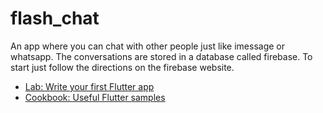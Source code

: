 # flash_chat

An app where you can chat with other people just like imessage or whatsapp. The conversations are stored in a database called firebase. To start just follow the directions on the firebase website.

- [Lab: Write your first Flutter app](https://flutter.dev/docs/get-started/codelab)
- [Cookbook: Useful Flutter samples](https://flutter.dev/docs/cookbook)

